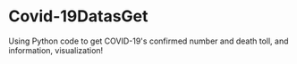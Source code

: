 # Covid-19DatasGet
Using Python code to get COVID-19's confirmed number and death toll, and information, visualization!
